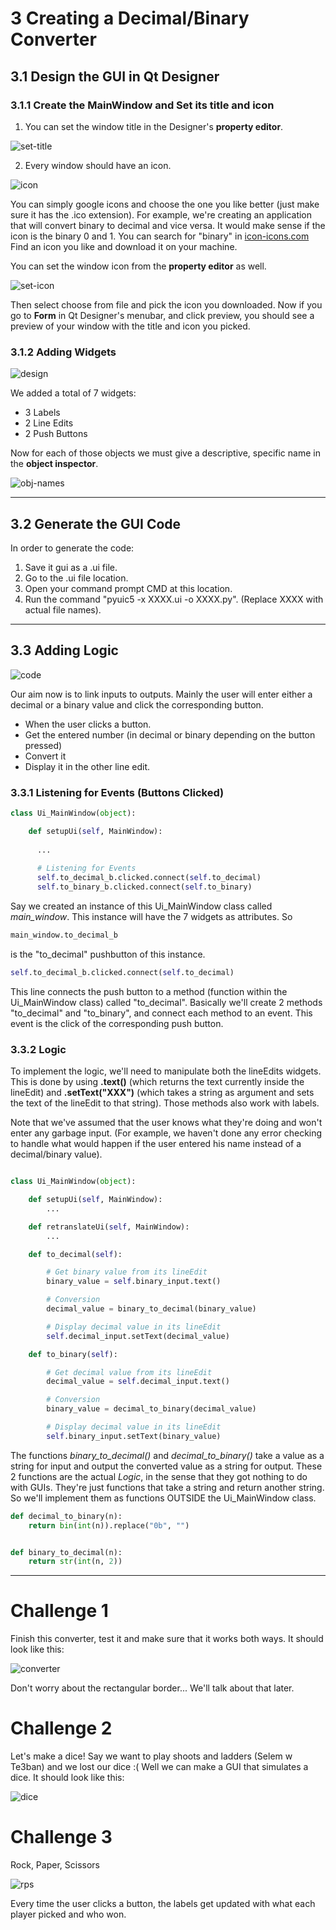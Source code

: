 # 3 Creating a Decimal/Binary Converter

## 3.1 Design the GUI in Qt Designer

### 3.1.1 Create the MainWindow and Set its title and icon

1. You can set the window title in the Designer's **property editor**.

![set-title](https://github.com/Michael-M-Mike/PyQt5/blob/master/img/window-title.PNG)

2. Every window should have an icon. 

![icon](https://github.com/Michael-M-Mike/PyQt5/blob/master/img/window-icon.PNG)

You can simply google icons and choose the one you like better (just make sure it has the .ico extension).
For example, we're creating an application that will convert binary to decimal and vice versa.
It would make sense if the icon is the binary 0 and 1.
You can search for "binary" in [icon-icons.com](https://icon-icons.com/)
Find an icon you like and download it on your machine.

You can set the window icon from the **property editor** as well.

![set-icon](https://github.com/Michael-M-Mike/PyQt5/blob/master/img/set-icon.PNG)

Then select choose from file and pick the icon you downloaded.
Now if you go to **Form** in Qt Designer's menubar, and click preview, you should see a preview of your window with the title and icon you picked.

### 3.1.2 Adding Widgets

![design](https://github.com/Michael-M-Mike/PyQt5/blob/master/img/design.PNG)

We added a total of 7 widgets:

- 3 Labels
- 2 Line Edits
- 2 Push Buttons

Now for each of those objects we must give a descriptive, specific name in the **object inspector**.

![obj-names](https://github.com/Michael-M-Mike/PyQt5/blob/master/img/obj-names.PNG)

________________________________________________________________________________________________________________________________

## 3.2 Generate the GUI Code

In order to generate the code: 

1. Save it gui as a .ui file. 
2. Go to the .ui file location.
3. Open your command prompt CMD at this location.
4. Run the command "pyuic5 -x XXXX.ui -o XXXX.py". (Replace XXXX with actual file names).
________________________________________________________________________________________________________________________________

## 3.3 Adding Logic

![code](https://github.com/Michael-M-Mike/PyQt5/blob/master/img/code.PNG)

Our aim now is to link inputs to outputs.
Mainly the user will enter either a decimal or a binary value and click the corresponding button.
- When the user clicks a button.
- Get the entered number (in decimal or binary depending on the button pressed)
- Convert it
- Display it in the other line edit.

### 3.3.1 Listening for Events (Buttons Clicked)

```python
class Ui_MainWindow(object):

    def setupUi(self, MainWindow):
    
      ...
    
      # Listening for Events
      self.to_decimal_b.clicked.connect(self.to_decimal)
      self.to_binary_b.clicked.connect(self.to_binary)
```

Say we created an instance of this Ui_MainWindow class called *main_window*.
This instance will have the 7 widgets as attributes.
So
```python 
main_window.to_decimal_b
``` 
is the "to_decimal" pushbutton of this instance.

```python 
self.to_decimal_b.clicked.connect(self.to_decimal)
``` 
This line connects the push button to a method (function within the Ui_MainWindow class) called "to_decimal".
Basically we'll create 2 methods "to_decimal" and "to_binary", and connect each method to an event. 
This event is the click of the corresponding push button.


### 3.3.2 Logic

To implement the logic, we'll need to manipulate both the lineEdits widgets.
This is done by using **.text()** (which returns the text currently inside the lineEdit) and **.setText("XXX")** (which takes a string as argument and sets the text of the lineEdit to that string).
Those methods also work with labels.

Note that we've assumed that the user knows what they're doing and won't enter any garbage input. (For example, we haven't done any error checking to handle what would happen if the user entered his name instead of a decimal/binary value).

```python

class Ui_MainWindow(object):

    def setupUi(self, MainWindow):
		...

    def retranslateUi(self, MainWindow):
		...

    def to_decimal(self):

        # Get binary value from its lineEdit
        binary_value = self.binary_input.text()

        # Conversion
        decimal_value = binary_to_decimal(binary_value)

        # Display decimal value in its lineEdit
        self.decimal_input.setText(decimal_value)

    def to_binary(self):

        # Get decimal value from its lineEdit
        decimal_value = self.decimal_input.text()

        # Conversion
        binary_value = decimal_to_binary(decimal_value)

        # Display decimal value in its lineEdit
        self.binary_input.setText(binary_value)

```

The functions *binary_to_decimal()* and *decimal_to_binary()* take a value as a string for input and output the converted value as a string for output.
These 2 functions are the actual *Logic*, in the sense that they got nothing to do with GUIs. They're just functions that take a string and return another string.
So we'll implement them as functions OUTSIDE the Ui_MainWindow class.

```python
def decimal_to_binary(n):
    return bin(int(n)).replace("0b", "")


def binary_to_decimal(n):
    return str(int(n, 2))
```

_______________________________________________________________________________________________________________________________________

# Challenge 1

Finish this converter, test it and make sure that it works both ways.
It should look like this:

![converter](https://github.com/Michael-M-Mike/PyQt5/blob/master/img/proj1.PNG)

Don't worry about the rectangular border... We'll talk about that later.

# Challenge 2

Let's make a dice!
Say we want to play shoots and ladders (Selem w Te3ban) and we lost our dice :(
Well we can make a GUI that simulates a dice. It should look like this:

![dice](https://github.com/Michael-M-Mike/PyQt5/blob/master/img/dice.PNG)

# Challenge 3

Rock, Paper, Scissors

![rps](https://github.com/Michael-M-Mike/PyQt5/blob/master/img/rps.PNG)

Every time the user clicks a button, the labels get updated with what each player picked and who won.

